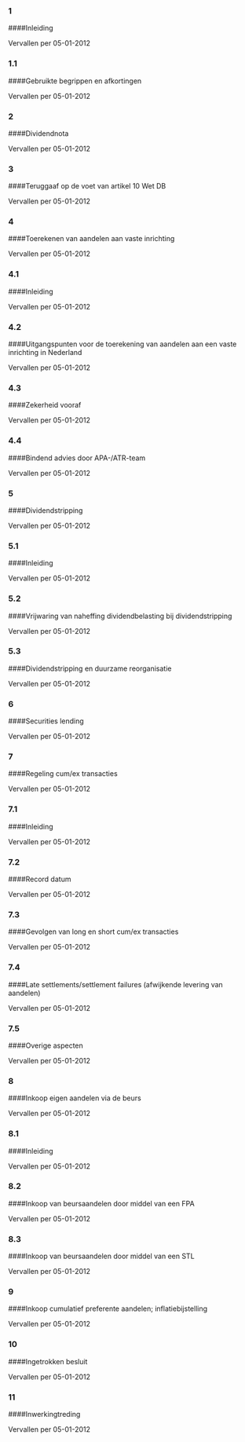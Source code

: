 <meta http-equiv='Content-Type' content='text/html; charset=utf-8' />

### 1  

####Inleiding

Vervallen per 05-01-2012 

### 1.1  

####Gebruikte begrippen en afkortingen

Vervallen per 05-01-2012 

### 2  

####Dividendnota

Vervallen per 05-01-2012 

### 3  

####Teruggaaf op de voet van artikel 10 Wet DB

Vervallen per 05-01-2012 

### 4  

####Toerekenen van aandelen aan vaste inrichting

Vervallen per 05-01-2012 

### 4.1  

####Inleiding

Vervallen per 05-01-2012 

### 4.2  

####Uitgangspunten voor de toerekening van aandelen aan een vaste inrichting in Nederland

Vervallen per 05-01-2012 

### 4.3  

####Zekerheid vooraf

Vervallen per 05-01-2012 

### 4.4  

####Bindend advies door APA-/ATR-team

Vervallen per 05-01-2012 

### 5  

####Dividendstripping

Vervallen per 05-01-2012 

### 5.1  

####Inleiding

Vervallen per 05-01-2012 

### 5.2  

####Vrijwaring van naheffing dividendbelasting bij dividendstripping

Vervallen per 05-01-2012 

### 5.3  

####Dividendstripping en duurzame reorganisatie

Vervallen per 05-01-2012 

### 6  

####Securities lending

Vervallen per 05-01-2012 

### 7  

####Regeling cum/ex transacties

Vervallen per 05-01-2012 

### 7.1  

####Inleiding

Vervallen per 05-01-2012 

### 7.2  

####Record datum

Vervallen per 05-01-2012 

### 7.3  

####Gevolgen van long en short cum/ex transacties

Vervallen per 05-01-2012 

### 7.4  

####Late settlements/settlement failures (afwijkende levering van aandelen)

Vervallen per 05-01-2012 

### 7.5  

####Overige aspecten

Vervallen per 05-01-2012 

### 8  

####Inkoop eigen aandelen via de beurs

Vervallen per 05-01-2012 

### 8.1  

####Inleiding

Vervallen per 05-01-2012 

### 8.2  

####Inkoop van beursaandelen door middel van een FPA

Vervallen per 05-01-2012 

### 8.3  

####Inkoop van beursaandelen door middel van een STL

Vervallen per 05-01-2012 

### 9  

####Inkoop cumulatief preferente aandelen; inflatiebijstelling

Vervallen per 05-01-2012 

### 10  

####Ingetrokken besluit

Vervallen per 05-01-2012 

### 11  

####Inwerkingtreding

Vervallen per 05-01-2012 

